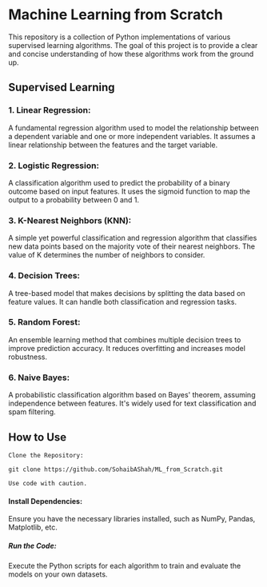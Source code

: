 # Machine Learning from Scratch

This repository is a collection of Python implementations of various supervised learning algorithms. The goal of this project is to provide a clear and concise understanding of how these algorithms work from the ground up.

## Supervised Learning
### 1. Linear Regression:

A fundamental regression algorithm used to model the relationship between a dependent variable and one or more independent variables.
It assumes a linear relationship between the features and the target variable.   

### 2. Logistic Regression:

A classification algorithm used to predict the probability of a binary outcome based on input features.
It uses the sigmoid function to map the output to a probability between 0 and 1.

### 3. K-Nearest Neighbors (KNN):

A simple yet powerful classification and regression algorithm that classifies new data points based on the majority vote of their nearest neighbors.
The value of K determines the number of neighbors to consider.

### 4. Decision Trees:

A tree-based model that makes decisions by splitting the data based on feature values.
It can handle both classification and regression tasks.

### 5. Random Forest:

An ensemble learning method that combines multiple decision trees to improve prediction accuracy.
It reduces overfitting and increases model robustness.

### 6. Naive Bayes:

A probabilistic classification algorithm based on Bayes' theorem, assuming independence between features.
It's widely used for text classification and spam filtering.

## How to Use
```
Clone the Repository:

git clone https://github.com/SohaibAShah/ML_from_Scratch.git

Use code with caution.
```
#### Install Dependencies: 
Ensure you have the necessary libraries installed, such as NumPy, Pandas, Matplotlib, etc.
##### Run the Code: 
Execute the Python scripts for each algorithm to train and evaluate the models on your own datasets.